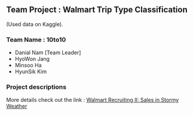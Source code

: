 ## Team Project : Walmart Trip Type Classification

(Used data on Kaggle).

### Team Name : 10to10
- Danial Nam [Team Leader]
- HyoWon Jang
- Minsoo Ha
- HyunSik Kim

### Project descriptions

More details check out the link : [Walmart Recruiting II: Sales in Stormy Weather](https://www.kaggle.com/c/walmart-recruiting-trip-type-classification/data)
